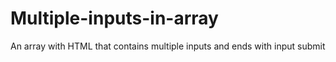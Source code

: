 # Multiple-inputs-in-array
An array with HTML that contains multiple inputs and ends with input submit
